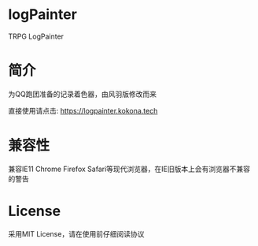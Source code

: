 # logPainter
TRPG LogPainter

# 简介
为QQ跑团准备的记录着色器，由风羽版修改而来

直接使用请点击: https://logpainter.kokona.tech

# 兼容性
兼容IE11 Chrome Firefox Safari等现代浏览器，在IE旧版本上会有浏览器不兼容的警告

# License
采用MIT License，请在使用前仔细阅读协议
